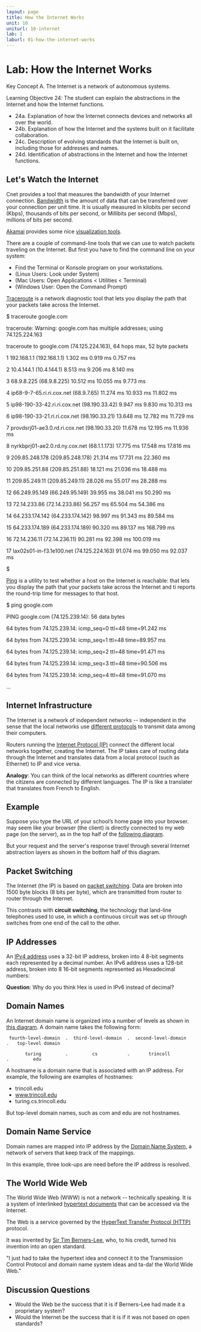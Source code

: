 ```yaml
---
layout: page
title: How the Internet Works
unit: 10
uniturl: 10-internet
lab: 1
laburl: 01-how-the-internet-works
---
```



Lab: How the Internet Works
===========================
Key Concept A. The Internet is a network of autonomous systems.

Learning Objective 24: The student can explain the abstractions in the Internet and how the Internet functions.

 * 24a. Explanation of how the Internet connects devices and networks all over the world.
 * 24b. Explanation of how the Internet and the systems built on it facilitate collaboration.
 * 24c. Description of evolving standards that the Internet is built on, including those for addresses and names.
 * 24d. Identification of abstractions in the Internet and how the Internet functions.

Let's Watch the Internet
------------------------
Cnet provides a tool that measures the bandwidth of your Internet connection. [Bandwidth](http://en.wikipedia.org/wiki/Bandwidth_%28computing%29) is the amount of data that can be transferred over your connection per unit time. It is usually measured in kilobits per second (Kbps), thousands of bits per second, or Millibits per second (Mbps), millions of bits per second.

[Akamai](http://en.wikipedia.org/wiki/Akamai_Technologies) provides some nice [visualization tools](http://www.akamai.com/html/technology/visualizing_akamai.html).

There are a couple of command-line tools that we can use to watch packets traveling on the Internet. But first you have to find the command line on your system:

 * Find the Terminal or Konsole program on your workstations. 
 * (Linux Users: Look under System) 
 * (Mac Users: Open Applications &lt; Utilities &lt; Terminal) 
 * (Windows User: Open the Command Prompt)

[Traceroute](http://en.wikipedia.org/wiki/Traceroute) is a network diagnostic tool that lets you display the path that your packets take across the Internet.

$ traceroute google.com

traceroute: Warning: google.com has multiple addresses; using 74.125.224.163

traceroute to google.com (74.125.224.163), 64 hops max, 52 byte packets

 1  192.168.1.1 (192.168.1.1)  1.302 ms  0.919 ms  0.757 ms

 2  10.4.144.1 (10.4.144.1)  8.513 ms  9.206 ms  8.140 ms

 3  68.9.8.225 (68.9.8.225)  10.512 ms  10.055 ms  9.773 ms

 4  ip68-9-7-65.ri.ri.cox.net (68.9.7.65)  11.274 ms  10.933 ms  11.802 ms

 5  ip98-190-33-42.ri.ri.cox.net (98.190.33.42)  9.947 ms  9.830 ms  10.313 ms

 6  ip98-190-33-21.ri.ri.cox.net (98.190.33.21)  13.648 ms  12.782 ms  11.729 ms

 7  provdsrj01-ae3.0.rd.ri.cox.net (98.190.33.20)  11.678 ms  12.195 ms  11.936 ms

 8  nyrkbprj01-ae2.0.rd.ny.cox.net (68.1.1.173)  17.775 ms  17.548 ms  17.816 ms

 9  209.85.248.178 (209.85.248.178)  21.314 ms  17.731 ms  22.360 ms

10  209.85.251.88 (209.85.251.88)  18.121 ms  21.036 ms  18.488 ms

11  209.85.249.11 (209.85.249.11)  28.026 ms  55.017 ms  28.288 ms

12  66.249.95.149 (66.249.95.149)  39.955 ms  38.041 ms  50.290 ms

13  72.14.233.86 (72.14.233.86)  56.257 ms  65.504 ms  54.386 ms

14  64.233.174.142 (64.233.174.142)  98.997 ms  91.343 ms  89.584 ms

15  64.233.174.189 (64.233.174.189)  90.320 ms  89.137 ms  168.799 ms

16  72.14.236.11 (72.14.236.11)  90.281 ms  92.398 ms  100.019 ms

17  lax02s01-in-f3.1e100.net (74.125.224.163)  91.074 ms  99.050 ms  92.037 ms

$

[Ping](http://en.wikipedia.org/wiki/Ping) is a utility to test whether a host on the Internet is reachable: that lets you display the path that your packets take across the Internet and ti reports the round-trip time for messages to that host.

$ ping google.com

PING google.com (74.125.239.14): 56 data bytes

64 bytes from 74.125.239.14: icmp_seq=0 ttl=48 time=91.242 ms

64 bytes from 74.125.239.14: icmp_seq=1 ttl=48 time=89.957 ms

64 bytes from 74.125.239.14: icmp_seq=2 ttl=48 time=91.471 ms

64 bytes from 74.125.239.14: icmp_seq=3 ttl=48 time=90.506 ms

64 bytes from 74.125.239.14: icmp_seq=4 ttl=48 time=91.070 ms

...

Internet Infrastructure
-----------------------
The Internet is a network of independent networks -- independent in the sense that the local networks use [different protocols](http://sumansinformationtechnology.blogspot.com/2010/01/what-is-internet.html) to transmit data among their computers.

Routers running the [Internet Protocol (IP)](http://en.wikipedia.org/wiki/Internet_Protocol) connect the different local networks together, creating the Internet. The IP takes care of routing data through the Internet and translates data from a local protocol (such as Ethernet) to IP and vice versa.

**Analogy**: You can think of the local networks as different countries where the citizens are connected by different languages. The IP is like a translater that translates from French to English.

Example
-------
Suppose you type the URL of your school’s home page into your browser.  may seem like your browser (the client) is directly connected to my web page (on the server), as in the top half of the [following diagram](http://en.wikipedia.org/wiki/File:IP_stack_connections.svg).

But your request and the server's response travel through several Internet abstraction layers as shown in the bottom half of this diagram.



Packet Switching
----------------
The Internet (the IP) is based on [packet switching](http://en.wikipedia.org/wiki/Packet_Switching). Data are broken into 1500 byte blocks (8 bits per byte), which are transmitted from router to router through the Internet.

This contrasts with **circuit switching**, the technology that land-line telephones used to use, in which a continuous circuit was set up through switches from one end of the call to the other.

IP Addresses
------------
An [IPv4 address](http://en.wikipedia.org/wiki/IP_address) uses a 32-bit IP address, broken into 4 8-bit segments each represented by a decimal number. An IPv6 address uses a 128-bit address, broken into 8 16-bit segments represented as Hexadecimal numbers:

**Question**: Why do you think Hex is used in IPv6 instead of decimal?

Domain Names
------------

An Internet domain name is organized into a number of levels as shown in [this diagram](http://en.wikipedia.org/wiki/Domain_name). A domain name takes the following form:

     fourth-level-domain  .  third-level-domain  .  second-level-domain    .   top-level domain 

           turing         .         cs           .       trincoll          .         edu

A hostname is a domain name that is associated with an IP address. For example, the following are examples of hostnames:

 * trincoll.edu
 * www.trincoll.edu
 * turing.cs.trincoll.edu

But top-level domain names, such as com and edu are not hostnames.

Domain Name Service
-------------------
Domain names are mapped into IP address by the [Domain Name System](http://en.wikipedia.org/wiki/Domain_Name_System), a network of servers that keep track of the mappings.

In this example, three look-ups are need before the IP address is resolved.

 

The World Wide Web
------------------
The World Wide Web (WWW) is not a network -- technically speaking. It is a system of interlinked [hypertext documents](http://turing.cs.trincoll.edu/~ram/cpsc110/inclass/internet/http://turing.cs.trincoll.edu/~ram/cpsc110/inclass/internet/) that can be accessed via the Internet.

The Web is a service governed by the [HyperText Transfer Protocol (HTTP)](http://en.wikipedia.org/wiki/Hypertext_Transfer_Protocol) protocol.

It was invented by [Sir Tim Berners-Lee](http://en.wikipedia.org/wiki/Tim_Berners-Lee), who, to his credit, turned his invention into an open standard.

"I just had to take the hypertext idea and connect it to the
Transmission Control Protocol and domain name system ideas
and ta-da! the World Wide Web."


Discussion Questions
--------------------
 * Would the Web be the success that it is if Berners-Lee had made it a proprietary system?
 * Would the Internet be the success that it is if it was not based on open standards?


